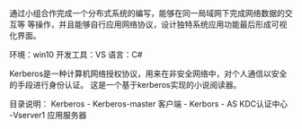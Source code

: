 通过小组合作完成一个分布式系统的编写，能够在同一局域网下完成网络数据的交互等 等操作，并且能够自行应用网络协议，设计独特系统应用功能最后形成可视化界面。 


环境：win10
开发工具：VS
语言：C#


Kerberos是一种计算机网络授权协议，用来在非安全网络中，对个人通信以安全的手段进行身份认证。
这是一个基于kerberos实现的小说阅读器。


目录说明：
Kerberos - Kerberos-master 客户端
         - Kerbors - AS    KDC认证中心
                   -Vserver1   应用服务器
                   

